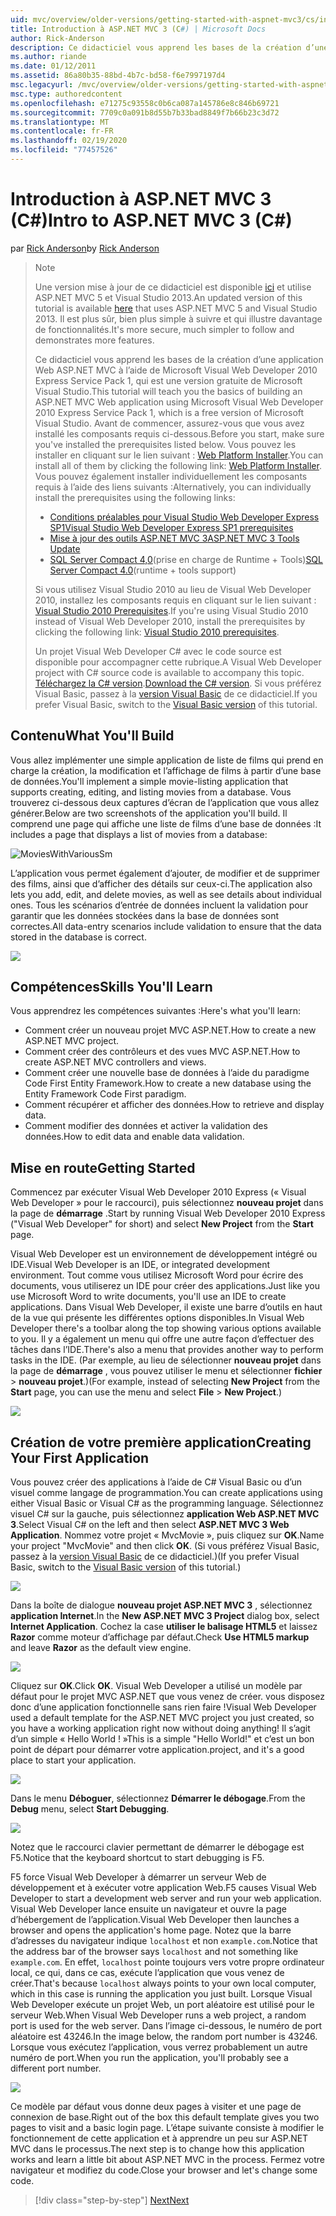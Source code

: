 ```yaml
---
uid: mvc/overview/older-versions/getting-started-with-aspnet-mvc3/cs/intro-to-aspnet-mvc-3
title: Introduction à ASP.NET MVC 3 (C#) | Microsoft Docs
author: Rick-Anderson
description: Ce didacticiel vous apprend les bases de la création d’une application Web ASP.NET MVC à l’aide de Microsoft Visual Web Developer 2010 Express Service Pack 1, qui est...
ms.author: riande
ms.date: 01/12/2011
ms.assetid: 86a80b35-88bd-4b7c-bd58-f6e7997197d4
msc.legacyurl: /mvc/overview/older-versions/getting-started-with-aspnet-mvc3/cs/intro-to-aspnet-mvc-3
msc.type: authoredcontent
ms.openlocfilehash: e71275c93558c0b6ca087a145786e8c846b69721
ms.sourcegitcommit: 7709c0a091b8d55b7b33bad8849f7b66b23c3d72
ms.translationtype: MT
ms.contentlocale: fr-FR
ms.lasthandoff: 02/19/2020
ms.locfileid: "77457526"
---
```

# <a name="intro-to-aspnet-mvc-3-c"></a><span data-ttu-id="b8983-103">Introduction à ASP.NET MVC 3 (C#)</span><span class="sxs-lookup"><span data-stu-id="b8983-103">Intro to ASP.NET MVC 3 (C#)</span></span>

<span data-ttu-id="b8983-104">par [Rick Anderson](https://twitter.com/RickAndMSFT)</span><span class="sxs-lookup"><span data-stu-id="b8983-104">by [Rick Anderson](https://twitter.com/RickAndMSFT)</span></span>

> > [!NOTE]
> > <span data-ttu-id="b8983-105">Une version mise à jour de ce didacticiel est disponible [ici](../../../getting-started/introduction/getting-started.md) et utilise ASP.NET MVC 5 et Visual Studio 2013.</span><span class="sxs-lookup"><span data-stu-id="b8983-105">An updated version of this tutorial is available [here](../../../getting-started/introduction/getting-started.md) that uses ASP.NET MVC 5 and Visual Studio 2013.</span></span> <span data-ttu-id="b8983-106">Il est plus sûr, bien plus simple à suivre et qui illustre davantage de fonctionnalités.</span><span class="sxs-lookup"><span data-stu-id="b8983-106">It's more secure, much simpler to follow and demonstrates more features.</span></span>
> 
> 
> <span data-ttu-id="b8983-107">Ce didacticiel vous apprend les bases de la création d’une application Web ASP.NET MVC à l’aide de Microsoft Visual Web Developer 2010 Express Service Pack 1, qui est une version gratuite de Microsoft Visual Studio.</span><span class="sxs-lookup"><span data-stu-id="b8983-107">This tutorial will teach you the basics of building an ASP.NET MVC Web application using Microsoft Visual Web Developer 2010 Express Service Pack 1, which is a free version of Microsoft Visual Studio.</span></span> <span data-ttu-id="b8983-108">Avant de commencer, assurez-vous que vous avez installé les composants requis ci-dessous.</span><span class="sxs-lookup"><span data-stu-id="b8983-108">Before you start, make sure you've installed the prerequisites listed below.</span></span> <span data-ttu-id="b8983-109">Vous pouvez les installer en cliquant sur le lien suivant : [Web Platform Installer](https://www.microsoft.com/web/gallery/install.aspx?appid=VWD2010SP1Pack).</span><span class="sxs-lookup"><span data-stu-id="b8983-109">You can install all of them by clicking the following link: [Web Platform Installer](https://www.microsoft.com/web/gallery/install.aspx?appid=VWD2010SP1Pack).</span></span> <span data-ttu-id="b8983-110">Vous pouvez également installer individuellement les composants requis à l’aide des liens suivants :</span><span class="sxs-lookup"><span data-stu-id="b8983-110">Alternatively, you can individually install the prerequisites using the following links:</span></span>
> 
> - [<span data-ttu-id="b8983-111">Conditions préalables pour Visual Studio Web Developer Express SP1</span><span class="sxs-lookup"><span data-stu-id="b8983-111">Visual Studio Web Developer Express SP1 prerequisites</span></span>](https://www.microsoft.com/web/gallery/install.aspx?appid=VWD2010SP1Pack)
> - [<span data-ttu-id="b8983-112">Mise à jour des outils ASP.NET MVC 3</span><span class="sxs-lookup"><span data-stu-id="b8983-112">ASP.NET MVC 3 Tools Update</span></span>](https://www.microsoft.com/web/gallery/install.aspx?appsxml=&amp;appid=MVC3)
> - <span data-ttu-id="b8983-113">[SQL Server Compact 4,0](https://www.microsoft.com/web/gallery/install.aspx?appid=SQLCE;SQLCEVSTools_4_0)(prise en charge de Runtime + Tools)</span><span class="sxs-lookup"><span data-stu-id="b8983-113">[SQL Server Compact 4.0](https://www.microsoft.com/web/gallery/install.aspx?appid=SQLCE;SQLCEVSTools_4_0)(runtime + tools support)</span></span>
> 
> <span data-ttu-id="b8983-114">Si vous utilisez Visual Studio 2010 au lieu de Visual Web Developer 2010, installez les composants requis en cliquant sur le lien suivant : [Visual Studio 2010 Prerequisites](https://www.microsoft.com/web/gallery/install.aspx?appsxml=&amp;appid=VS2010SP1Pack).</span><span class="sxs-lookup"><span data-stu-id="b8983-114">If you're using Visual Studio 2010 instead of Visual Web Developer 2010, install the prerequisites by clicking the following link: [Visual Studio 2010 prerequisites](https://www.microsoft.com/web/gallery/install.aspx?appsxml=&amp;appid=VS2010SP1Pack).</span></span>
> 
> <span data-ttu-id="b8983-115">Un projet Visual Web Developer C# avec le code source est disponible pour accompagner cette rubrique.</span><span class="sxs-lookup"><span data-stu-id="b8983-115">A Visual Web Developer project with C# source code is available to accompany this topic.</span></span> <span data-ttu-id="b8983-116">[Téléchargez la C# version](https://code.msdn.microsoft.com/Introduction-to-MVC-3-10d1b098).</span><span class="sxs-lookup"><span data-stu-id="b8983-116">[Download the C# version](https://code.msdn.microsoft.com/Introduction-to-MVC-3-10d1b098).</span></span> <span data-ttu-id="b8983-117">Si vous préférez Visual Basic, passez à la [version Visual Basic](../vb/intro-to-aspnet-mvc-3.md) de ce didacticiel.</span><span class="sxs-lookup"><span data-stu-id="b8983-117">If you prefer Visual Basic, switch to the [Visual Basic version](../vb/intro-to-aspnet-mvc-3.md) of this tutorial.</span></span>

## <a name="what-youll-build"></a><span data-ttu-id="b8983-118">Contenu</span><span class="sxs-lookup"><span data-stu-id="b8983-118">What You'll Build</span></span>

<span data-ttu-id="b8983-119">Vous allez implémenter une simple application de liste de films qui prend en charge la création, la modification et l’affichage de films à partir d’une base de données.</span><span class="sxs-lookup"><span data-stu-id="b8983-119">You'll implement a simple movie-listing application that supports creating, editing, and listing movies from a database.</span></span> <span data-ttu-id="b8983-120">Vous trouverez ci-dessous deux captures d’écran de l’application que vous allez générer.</span><span class="sxs-lookup"><span data-stu-id="b8983-120">Below are two screenshots of the application you'll build.</span></span> <span data-ttu-id="b8983-121">Il comprend une page qui affiche une liste de films d’une base de données :</span><span class="sxs-lookup"><span data-stu-id="b8983-121">It includes a page that displays a list of movies from a database:</span></span>

![MoviesWithVariousSm](intro-to-aspnet-mvc-3/_static/image1.png)

<span data-ttu-id="b8983-123">L’application vous permet également d’ajouter, de modifier et de supprimer des films, ainsi que d’afficher des détails sur ceux-ci.</span><span class="sxs-lookup"><span data-stu-id="b8983-123">The application also lets you add, edit, and delete movies, as well as see details about individual ones.</span></span> <span data-ttu-id="b8983-124">Tous les scénarios d’entrée de données incluent la validation pour garantir que les données stockées dans la base de données sont correctes.</span><span class="sxs-lookup"><span data-stu-id="b8983-124">All data-entry scenarios include validation to ensure that the data stored in the database is correct.</span></span>

![](intro-to-aspnet-mvc-3/_static/image2.png)

## <a name="skills-youll-learn"></a><span data-ttu-id="b8983-125">Compétences</span><span class="sxs-lookup"><span data-stu-id="b8983-125">Skills You'll Learn</span></span>

<span data-ttu-id="b8983-126">Vous apprendrez les compétences suivantes :</span><span class="sxs-lookup"><span data-stu-id="b8983-126">Here's what you'll learn:</span></span>

- <span data-ttu-id="b8983-127">Comment créer un nouveau projet MVC ASP.NET.</span><span class="sxs-lookup"><span data-stu-id="b8983-127">How to create a new ASP.NET MVC project.</span></span>
- <span data-ttu-id="b8983-128">Comment créer des contrôleurs et des vues MVC ASP.NET.</span><span class="sxs-lookup"><span data-stu-id="b8983-128">How to create ASP.NET MVC controllers and views.</span></span>
- <span data-ttu-id="b8983-129">Comment créer une nouvelle base de données à l’aide du paradigme Code First Entity Framework.</span><span class="sxs-lookup"><span data-stu-id="b8983-129">How to create a new database using the Entity Framework Code First paradigm.</span></span>
- <span data-ttu-id="b8983-130">Comment récupérer et afficher des données.</span><span class="sxs-lookup"><span data-stu-id="b8983-130">How to retrieve and display data.</span></span>
- <span data-ttu-id="b8983-131">Comment modifier des données et activer la validation des données.</span><span class="sxs-lookup"><span data-stu-id="b8983-131">How to edit data and enable data validation.</span></span>

## <a name="getting-started"></a><span data-ttu-id="b8983-132">Mise en route</span><span class="sxs-lookup"><span data-stu-id="b8983-132">Getting Started</span></span>

<span data-ttu-id="b8983-133">Commencez par exécuter Visual Web Developer 2010 Express (« Visual Web Developer » pour le raccourci), puis sélectionnez **nouveau projet** dans la page de **démarrage** .</span><span class="sxs-lookup"><span data-stu-id="b8983-133">Start by running Visual Web Developer 2010 Express ("Visual Web Developer" for short) and select **New Project** from the **Start** page.</span></span>

<span data-ttu-id="b8983-134">Visual Web Developer est un environnement de développement intégré ou IDE.</span><span class="sxs-lookup"><span data-stu-id="b8983-134">Visual Web Developer is an IDE, or integrated development environment.</span></span> <span data-ttu-id="b8983-135">Tout comme vous utilisez Microsoft Word pour écrire des documents, vous utiliserez un IDE pour créer des applications.</span><span class="sxs-lookup"><span data-stu-id="b8983-135">Just like you use Microsoft Word to write documents, you'll use an IDE to create applications.</span></span> <span data-ttu-id="b8983-136">Dans Visual Web Developer, il existe une barre d’outils en haut de la vue qui présente les différentes options disponibles.</span><span class="sxs-lookup"><span data-stu-id="b8983-136">In Visual Web Developer there's a toolbar along the top showing various options available to you.</span></span> <span data-ttu-id="b8983-137">Il y a également un menu qui offre une autre façon d’effectuer des tâches dans l’IDE.</span><span class="sxs-lookup"><span data-stu-id="b8983-137">There's also a menu that provides another way to perform tasks in the IDE.</span></span> <span data-ttu-id="b8983-138">(Par exemple, au lieu de sélectionner **nouveau projet** dans la page de **démarrage** , vous pouvez utiliser le menu et sélectionner **fichier** &gt; **nouveau projet**.)</span><span class="sxs-lookup"><span data-stu-id="b8983-138">(For example, instead of selecting **New Project** from the **Start** page, you can use the menu and select **File** &gt; **New Project**.)</span></span>

[![](intro-to-aspnet-mvc-3/_static/image4.png)](intro-to-aspnet-mvc-3/_static/image3.png)

## <a name="creating-your-first-application"></a><span data-ttu-id="b8983-139">Création de votre première application</span><span class="sxs-lookup"><span data-stu-id="b8983-139">Creating Your First Application</span></span>

<span data-ttu-id="b8983-140">Vous pouvez créer des applications à l’aide de C# Visual Basic ou d’un visuel comme langage de programmation.</span><span class="sxs-lookup"><span data-stu-id="b8983-140">You can create applications using either Visual Basic or Visual C# as the programming language.</span></span> <span data-ttu-id="b8983-141">Sélectionnez visuel C# sur la gauche, puis sélectionnez **application Web ASP.NET MVC 3**.</span><span class="sxs-lookup"><span data-stu-id="b8983-141">Select Visual C# on the left and then select **ASP.NET MVC 3 Web Application**.</span></span> <span data-ttu-id="b8983-142">Nommez votre projet « MvcMovie », puis cliquez sur **OK**.</span><span class="sxs-lookup"><span data-stu-id="b8983-142">Name your project "MvcMovie" and then click **OK**.</span></span> <span data-ttu-id="b8983-143">(Si vous préférez Visual Basic, passez à la [version Visual Basic](../vb/intro-to-aspnet-mvc-3.md) de ce didacticiel.)</span><span class="sxs-lookup"><span data-stu-id="b8983-143">(If you prefer Visual Basic, switch to the [Visual Basic version](../vb/intro-to-aspnet-mvc-3.md) of this tutorial.)</span></span>

![](intro-to-aspnet-mvc-3/_static/image5.png)

<span data-ttu-id="b8983-144">Dans la boîte de dialogue **nouveau projet ASP.NET MVC 3** , sélectionnez **application Internet**.</span><span class="sxs-lookup"><span data-stu-id="b8983-144">In the **New ASP.NET MVC 3 Project** dialog box, select **Internet Application**.</span></span> <span data-ttu-id="b8983-145">Cochez la case **utiliser le balisage HTML5** et laissez **Razor** comme moteur d’affichage par défaut.</span><span class="sxs-lookup"><span data-stu-id="b8983-145">Check **Use HTML5 markup** and leave **Razor** as the default view engine.</span></span>

![](intro-to-aspnet-mvc-3/_static/image6.png)

<span data-ttu-id="b8983-146">Cliquez sur **OK**.</span><span class="sxs-lookup"><span data-stu-id="b8983-146">Click **OK**.</span></span> <span data-ttu-id="b8983-147">Visual Web Developer a utilisé un modèle par défaut pour le projet MVC ASP.NET que vous venez de créer. vous disposez donc d’une application fonctionnelle sans rien faire !</span><span class="sxs-lookup"><span data-stu-id="b8983-147">Visual Web Developer used a default template for the ASP.NET MVC project you just created, so you have a working application right now without doing anything!</span></span> <span data-ttu-id="b8983-148">Il s’agit d’un simple « Hello World ! »</span><span class="sxs-lookup"><span data-stu-id="b8983-148">This is a simple "Hello World!"</span></span> <span data-ttu-id="b8983-149">et c’est un bon point de départ pour démarrer votre application.</span><span class="sxs-lookup"><span data-stu-id="b8983-149">project, and it's a good place to start your application.</span></span>

[![](intro-to-aspnet-mvc-3/_static/image8.png)](intro-to-aspnet-mvc-3/_static/image7.png)

<span data-ttu-id="b8983-150">Dans le menu **Déboguer**, sélectionnez **Démarrer le débogage**.</span><span class="sxs-lookup"><span data-stu-id="b8983-150">From the **Debug** menu, select **Start Debugging**.</span></span>

![](intro-to-aspnet-mvc-3/_static/image9.png)

<span data-ttu-id="b8983-151">Notez que le raccourci clavier permettant de démarrer le débogage est F5.</span><span class="sxs-lookup"><span data-stu-id="b8983-151">Notice that the keyboard shortcut to start debugging is F5.</span></span>

<span data-ttu-id="b8983-152">F5 force Visual Web Developer à démarrer un serveur Web de développement et à exécuter votre application Web.</span><span class="sxs-lookup"><span data-stu-id="b8983-152">F5 causes Visual Web Developer to start a development web server and run your web application.</span></span> <span data-ttu-id="b8983-153">Visual Web Developer lance ensuite un navigateur et ouvre la page d’hébergement de l’application.</span><span class="sxs-lookup"><span data-stu-id="b8983-153">Visual Web Developer then launches a browser and opens the application's home page.</span></span> <span data-ttu-id="b8983-154">Notez que la barre d’adresses du navigateur indique `localhost` et non `example.com`.</span><span class="sxs-lookup"><span data-stu-id="b8983-154">Notice that the address bar of the browser says `localhost` and not something like `example.com`.</span></span> <span data-ttu-id="b8983-155">En effet, `localhost` pointe toujours vers votre propre ordinateur local, ce qui, dans ce cas, exécute l’application que vous venez de créer.</span><span class="sxs-lookup"><span data-stu-id="b8983-155">That's because `localhost` always points to your own local computer, which in this case is running the application you just built.</span></span> <span data-ttu-id="b8983-156">Lorsque Visual Web Developer exécute un projet Web, un port aléatoire est utilisé pour le serveur Web.</span><span class="sxs-lookup"><span data-stu-id="b8983-156">When Visual Web Developer runs a web project, a random port is used for the web server.</span></span> <span data-ttu-id="b8983-157">Dans l’image ci-dessous, le numéro de port aléatoire est 43246.</span><span class="sxs-lookup"><span data-stu-id="b8983-157">In the image below, the random port number is 43246.</span></span> <span data-ttu-id="b8983-158">Lorsque vous exécutez l’application, vous verrez probablement un autre numéro de port.</span><span class="sxs-lookup"><span data-stu-id="b8983-158">When you run the application, you'll probably see a different port number.</span></span>

![](intro-to-aspnet-mvc-3/_static/image10.png)

<span data-ttu-id="b8983-159">Ce modèle par défaut vous donne deux pages à visiter et une page de connexion de base.</span><span class="sxs-lookup"><span data-stu-id="b8983-159">Right out of the box this default template gives you two pages to visit and a basic login page.</span></span> <span data-ttu-id="b8983-160">L’étape suivante consiste à modifier le fonctionnement de cette application et à apprendre un peu sur ASP.NET MVC dans le processus.</span><span class="sxs-lookup"><span data-stu-id="b8983-160">The next step is to change how this application works and learn a little bit about ASP.NET MVC in the process.</span></span> <span data-ttu-id="b8983-161">Fermez votre navigateur et modifiez du code.</span><span class="sxs-lookup"><span data-stu-id="b8983-161">Close your browser and let's change some code.</span></span>

> [!div class="step-by-step"]
> [<span data-ttu-id="b8983-162">Next</span><span class="sxs-lookup"><span data-stu-id="b8983-162">Next</span></span>](adding-a-controller.md)
